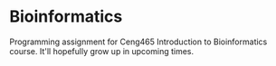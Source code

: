 # Bioinformatics
Programming assignment for Ceng465 Introduction to Bioinformatics course. It'll hopefully grow up in upcoming times.
